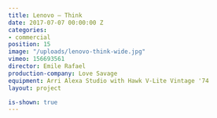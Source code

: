 ```yaml
---
title: Lenovo — Think
date: 2017-07-07 00:00:00 Z
categories:
- commercial
position: 15
image: "/uploads/lenovo-think-wide.jpg"
vimeo: 156693561
director: Emile Rafael
production-company: Love Savage
equipment: Arri Alexa Studio with Hawk V-Lite Vintage '74
layout: project

is-shown: true
---
```


